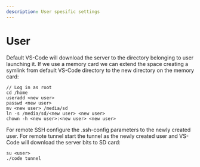 ```yaml
---
description: User spesific settings
---
```


# User

Default VS-Code will download the server to the directory belonging to user launching it. If we use a memory card we can extend the space creating a symlink from default VS-Code directory to the new directory on the memory card:

```
// Log in as root
cd /home
useradd <new user>
passwd <new user>
mv <new user> /media/sd
ln -s /media/sd/<new user> <new user>
chown -h <new user>:<new user> <new user>
```

For remote SSH configure the .ssh-config parameters to the newly created user. For remote tunnel start the tunnel as the newly created user and VS-Code will download the server bits to SD card:

```
su <user>
./code tunnel
```



